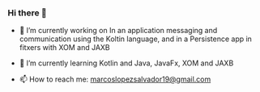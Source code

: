 ### Hi there 👋

- 🔭 I’m currently working on In an application messaging and communication using the Koltin language, and in a Persistence app in fitxers with XOM and JAXB
- 🌱 I’m currently learning Kotlin and Java, JavaFx, XOM and JAXB

- 📫 How to reach me: marcoslopezsalvador19@gmail.com
